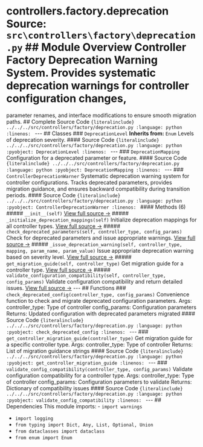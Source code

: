 # controllers.factory.deprecation **Source:** `src\controllers\factory\deprecation.py` ## Module Overview Controller Factory Deprecation Warning System. Provides systematic deprecation warnings for controller configuration changes,
parameter renames, and interface modifications to ensure smooth migration paths. ## Complete Source Code ```{literalinclude} ../../../src/controllers/factory/deprecation.py
:language: python
:linenos:
``` --- ## Classes ### `DeprecationLevel` **Inherits from:** `Enum` Levels of deprecation severity. #### Source Code ```{literalinclude} ../../../src/controllers/factory/deprecation.py
:language: python
:pyobject: DeprecationLevel
:linenos:
``` --- ### `DeprecationMapping` Configuration for a deprecated parameter or feature. #### Source Code ```{literalinclude} ../../../src/controllers/factory/deprecation.py
:language: python
:pyobject: DeprecationMapping
:linenos:
``` --- ### `ControllerDeprecationWarner` Systematic deprecation warning system for controller configurations. Tracks deprecated parameters, provides migration guidance, and ensures
backward compatibility during transition periods. #### Source Code ```{literalinclude} ../../../src/controllers/factory/deprecation.py
:language: python
:pyobject: ControllerDeprecationWarner
:linenos:
``` #### Methods (6) ##### `__init__(self)` [View full source →](#method-controllerdeprecationwarner-__init__) ##### `_initialize_deprecation_mappings(self)` Initialize deprecation mappings for all controller types. [View full source →](#method-controllerdeprecationwarner-_initialize_deprecation_mappings) ##### `check_deprecated_parameters(self, controller_type, config_params)` Check for deprecated parameters and issue appropriate warnings. [View full source →](#method-controllerdeprecationwarner-check_deprecated_parameters) ##### `_issue_deprecation_warning(self, controller_type, mapping, param_name, param_value)` Issue appropriate deprecation warning based on severity level. [View full source →](#method-controllerdeprecationwarner-_issue_deprecation_warning) ##### `get_migration_guide(self, controller_type)` Get migration guide for a controller type. [View full source →](#method-controllerdeprecationwarner-get_migration_guide) ##### `validate_configuration_compatibility(self, controller_type, config_params)` Validate configuration compatibility and return detailed issues. [View full source →](#method-controllerdeprecationwarner-validate_configuration_compatibility) --- ## Functions ### `check_deprecated_config(controller_type, config_params)` Convenience function to check and migrate deprecated configuration parameters. Args: controller_type: Type of controller config_params: Configuration parameters Returns: Updated configuration with deprecated parameters migrated #### Source Code ```{literalinclude} ../../../src/controllers/factory/deprecation.py
:language: python
:pyobject: check_deprecated_config
:linenos:
``` --- ### `get_controller_migration_guide(controller_type)` Get migration guide for a specific controller type. Args: controller_type: Type of controller Returns: List of migration guidance strings #### Source Code ```{literalinclude} ../../../src/controllers/factory/deprecation.py
:language: python
:pyobject: get_controller_migration_guide
:linenos:
``` --- ### `validate_config_compatibility(controller_type, config_params)` Validate configuration compatibility for a controller type. Args: controller_type: Type of controller config_params: Configuration parameters to validate Returns: Dictionary of compatibility issues #### Source Code ```{literalinclude} ../../../src/controllers/factory/deprecation.py
:language: python
:pyobject: validate_config_compatibility
:linenos:
``` --- ## Dependencies This module imports: - `import warnings`
- `import logging`
- `from typing import Dict, Any, List, Optional, Union`
- `from dataclasses import dataclass`
- `from enum import Enum`
